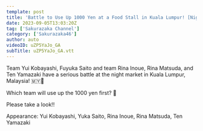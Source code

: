 ```yaml
---
template: post
title: 'Battle to Use Up 1000 Yen at a Food Stall in Kuala Lumpur! [Night market]'
date: 2023-09-05T13:03:20Z
tag: ['Sakurazaka Channel']
category: ['Sakurazaka46']
author: auto 
videoID: uZP5YaJo_GA
subTitle: uZP5YaJo_GA.vtt
---
```

Team Yui Kobayashi, Fuyuka Saito and team Rina Inoue, Rina Matsuda, and Ten Yamazaki have a serious battle at the night market in Kuala Lumpur, Malaysia! 🇲🇾🌃

Which team will use up the 1000 yen first? 💸

Please take a look!! ️

Appearance: Yui Kobayashi, Yuka Saito, Rina Inoue, Rina Matsuda, Ten Yamazaki